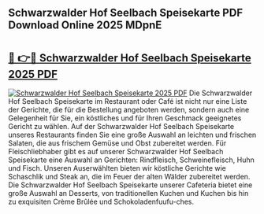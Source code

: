 ## Schwarzwalder Hof Seelbach Speisekarte PDF Download Online 2025 MDpnE

# <h2><a href="http://gcah7a.nevu.top/?p=Schwarzwalder+Hof+Seelbach+Speisekarte">🔗 👉🔴 Schwarzwalder Hof Seelbach Speisekarte 2025 PDF</a></h2>

[![Schwarzwalder Hof Seelbach Speisekarte 2025 PDF](https://i.imgur.com/dBaPXMq.png)](http://gcah7a.nevu.top/?p=Schwarzwalder+Hof+Seelbach+Speisekarte)
Die Schwarzwalder Hof Seelbach Speisekarte im Restaurant oder Café ist nicht nur eine Liste der Gerichte, die für die Bestellung angeboten werden, sondern auch eine Gelegenheit für Sie, ein köstliches und für Ihren Geschmack geeignetes Gericht zu wählen. Auf der Schwarzwalder Hof Seelbach Speisekarte unseres Restaurants finden Sie eine große Auswahl an leichten und frischen Salaten, die aus frischem Gemüse und Obst zubereitet werden. Für Fleischliebhaber gibt es auf unserer Schwarzwalder Hof Seelbach Speisekarte eine Auswahl an Gerichten: Rindfleisch, Schweinefleisch, Huhn und Fisch. Unseren Auserwählten bieten wir köstliche Gerichte wie Schaschlik und Steak an, die im Feuer der alten Wälder zubereitet werden. Die Schwarzwalder Hof Seelbach Speisekarte unserer Cafeteria bietet eine große Auswahl an Desserts, von traditionellen Kuchen und Kuchen bis hin zu exquisiten Crème Brûlée und Schokoladenfuufu-ches.
